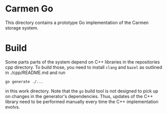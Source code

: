 # Carmen Go
This directory contains a prototype Go implementation of the Carmen storage system.

# Build
Some parts parts of the system depend on C++ libraries in the repositories cpp directory. To build those, you need to install `clang` and `bazel` as outlined in ./cpp/README.md and run
```
go generate ./...
```
in this work directory. Note that the `go` build tool is not designed to pick up on changes in the generator's dependencies. Thus, updates of the C++ library need to be performed manually every time the C++ implementation evolvs.